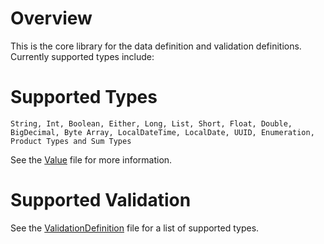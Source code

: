 # Overview

This is the core library for the data definition and validation definitions.  Currently supported types include:

# Supported Types

`String, Int, Boolean, Either, Long, List, Short, Float, Double, BigDecimal, Byte Array, LocalDateTime,
LocalDate, UUID, Enumeration, Product Types and Sum Types`

See the [Value](src/main/scala/com/bones/data/Value.scala) file for more information.

# Supported Validation

See the [ValidationDefinition](src/main/scala/com/bones/validation/ValidationDefinition.scala) file 
for a list of supported types.



